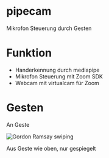 # pipecam
Mikrofon Steuerung durch Gesten 

# Funktion
- Handerkennung durch mediapipe 
- Mikrofon Steuerung mit Zoom SDK
- Webcam mit virtualcam für Zoom

# Gesten
An Geste

![Gordon Ramsay swiping](https://c.tenor.com/XsEnfr0dKp4AAAAC/gordon-ramsey-swipe.gif)

Aus Geste
wie oben, nur gespiegelt
